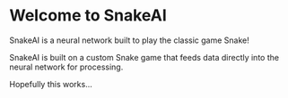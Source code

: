 # Welcome to SnakeAI

SnakeAI is a neural network built to play the classic game Snake!

SnakeAI is built on a custom Snake game that feeds data directly into the neural network for processing.

Hopefully this works...